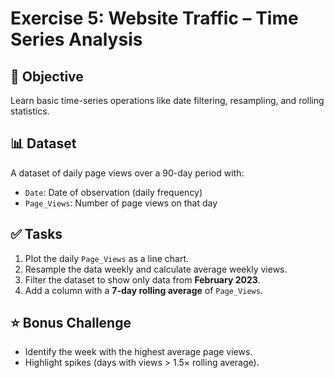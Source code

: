 # Exercise 5: Website Traffic – Time Series Analysis

## 📌 Objective

Learn basic time-series operations like date filtering, resampling, and rolling statistics.

## 📊 Dataset

A dataset of daily page views over a 90-day period with:

- `Date`: Date of observation (daily frequency)
- `Page_Views`: Number of page views on that day

## ✅ Tasks

1. Plot the daily `Page_Views` as a line chart.
2. Resample the data weekly and calculate average weekly views.
3. Filter the dataset to show only data from **February 2023**.
4. Add a column with a **7-day rolling average** of `Page_Views`.

## ⭐ Bonus Challenge

- Identify the week with the highest average page views.
- Highlight spikes (days with views > 1.5× rolling average).
